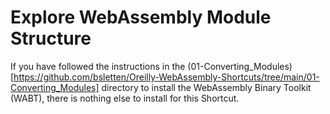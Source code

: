 # Explore WebAssembly Module Structure

If you have followed the instructions in the (01-Converting_Modules)[https://github.com/bsletten/Oreilly-WebAssembly-Shortcuts/tree/main/01-Converting_Modules] directory to install the WebAssembly Binary Toolkit (WABT), there is nothing else to install for this Shortcut.